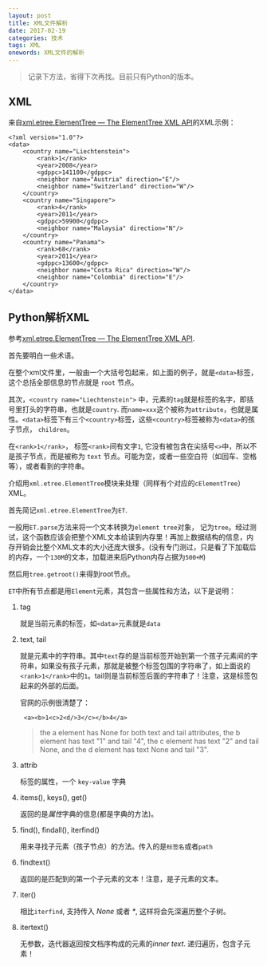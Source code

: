 ```yaml
---
layout: post
title: XML文件解析
date: 2017-02-19
categories: 技术 
tags: XML
onewords: XML文件的解析
---
```

> 记录下方法，省得下次再找。目前只有Python的版本。


## XML

来自[xml.etree.ElementTree — The ElementTree XML API](https://docs.python.org/2/library/xml.etree.elementtree.html)的XML示例：

    <?xml version="1.0"?>
    <data>
        <country name="Liechtenstein">
            <rank>1</rank>
            <year>2008</year>
            <gdppc>141100</gdppc>
            <neighbor name="Austria" direction="E"/>
            <neighbor name="Switzerland" direction="W"/>
        </country>
        <country name="Singapore">
            <rank>4</rank>
            <year>2011</year>
            <gdppc>59900</gdppc>
            <neighbor name="Malaysia" direction="N"/>
        </country>
        <country name="Panama">
            <rank>68</rank>
            <year>2011</year>
            <gdppc>13600</gdppc>
            <neighbor name="Costa Rica" direction="W"/>
            <neighbor name="Colombia" direction="E"/>
        </country>
    </data>

## Python解析XML

参考[xml.etree.ElementTree — The ElementTree XML API](https://docs.python.org/2/library/xml.etree.elementtree.html).

首先要明白一些术语。

在整个xml文件里，一般由一个大括号包起来，如上面的例子，就是`<data>`标签，这个总括全部信息的节点就是 `root` 节点。

其次，`<country name="Liechtenstein">` 中，元素的`tag`就是标签的名字，即括号里打头的字符串，也就是`country`. 而`name=xxx`这个被称为`attribute`，也就是属性。`<data>`标签下有三个`<country>`标签，这些`<country>`标签被称为`<data>`的孩子节点， `children`。

在`<rank>1</rank>`， 标签`<rank>`间有文字`1`, 它没有被包含在尖括号`<>`中，所以不是孩子节点，而是被称为 `text` 节点。可能为空，或者一些空白符（如回车、空格等），或者看到的字符串。

介绍用`xml.etree.ElementTree`模块来处理（同样有个对应的`cElementTree`）XML。

首先简记`xml.etree.ElementTree`为`ET`.

一般用`ET.parse`方法来将一个文本转换为`element tree`对象， 记为`tree`。经过测试，这个函数应该会把整个XML文本给读到内存里！再加上数据结构的信息，内存开销会比整个XML文本的大小还庞大很多。(没有专门测过，只是看了下加载后的内存，一个`130M`的文本，加载进来后Python内存占据为`500+M`)

然后用`tree.getroot()`来得到root节点。

`ET`中所有节点都是用`Element`元素，其包含一些属性和方法，以下是说明：

1. tag

    就是当前元素的标签，如`<data>`元素就是`data`

2. text, tail
    
    就是元素中的字符串。其中`text`存的是当前标签开始到第一个孩子元素间的字符串，如果没有孩子元素，那就是被整个标签包围的字符串了，如上面说的`<rank>1</rank>`中的`1`。tail则是当前标签后面的字符串了！注意，这是标签包起来的外部的后面。

    官网的示例很清楚了：

        <a><b>1<c>2<d/>3</c></b>4</a>

    > the a element has None for both text and tail attributes, the b element has text "1" and tail "4", the c element has text "2" and tail None, and the d element has text None and tail "3".

3. attrib
    
    标签的属性，一个 `key-value` 字典

4. items(), keys(), get()

    返回的是*属性*字典的信息(都是字典的方法)。

5. find(), findall(), iterfind()
    
    用来寻找子元素（孩子节点）的方法。传入的是`标签名`或者`path`

6. findtext()

    返回的是匹配到的第一个子元素的文本！注意，是子元素的文本。

7. iter()

    相比`iterfind`, 支持传入 *None* 或者 *\**, 这样将会先深遍历整个子树。

8. itertext()
    
    无参数，迭代器返回按文档序构成的元素的*inner text*. 递归遍历，包含子元素！